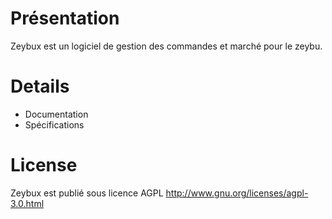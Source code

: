 # Présentation #

Zeybux est un logiciel de gestion des commandes et marché pour le zeybu.

# Details #

  * Documentation
  * Spécifications

# License #

Zeybux est publié sous licence AGPL http://www.gnu.org/licenses/agpl-3.0.html
